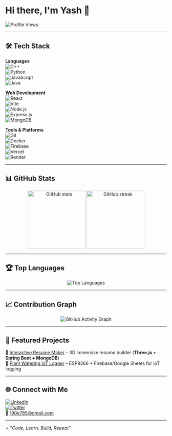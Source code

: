 # Hi there, I'm Yash 👋  

![Profile Views](https://komarev.com/ghpvc/?username=190-785&label=Profile%20Views&color=blue&style=flat)  


---

## 🛠️ Tech Stack  

**Languages**  
![C++](https://img.shields.io/badge/C++-00599C?style=for-the-badge&logo=cplusplus&logoColor=white)  
![Python](https://img.shields.io/badge/Python-3776AB?style=for-the-badge&logo=python&logoColor=white)  
![JavaScript](https://img.shields.io/badge/JavaScript-FFD43B?style=for-the-badge&logo=javascript&logoColor=black)  
![Java](https://img.shields.io/badge/Java-ED8B00?style=for-the-badge&logo=java&logoColor=white)  

**Web Development**  
![React](https://img.shields.io/badge/React-20232A?style=for-the-badge&logo=react&logoColor=61DAFB)  
![Vite](https://img.shields.io/badge/Vite-646CFF?style=for-the-badge&logo=vite&logoColor=white)  
![Node.js](https://img.shields.io/badge/Node.js-339933?style=for-the-badge&logo=nodedotjs&logoColor=white)  
![Express.js](https://img.shields.io/badge/Express.js-000000?style=for-the-badge&logo=express&logoColor=white)  
![MongoDB](https://img.shields.io/badge/MongoDB-4EA94B?style=for-the-badge&logo=mongodb&logoColor=white)  

**Tools & Platforms**  
![Git](https://img.shields.io/badge/Git-F05032?style=for-the-badge&logo=git&logoColor=white)  
![Docker](https://img.shields.io/badge/Docker-2496ED?style=for-the-badge&logo=docker&logoColor=white)  
![Firebase](https://img.shields.io/badge/Firebase-FFCA28?style=for-the-badge&logo=firebase&logoColor=black)  
![Vercel](https://img.shields.io/badge/Vercel-000000?style=for-the-badge&logo=vercel&logoColor=white)  
![Render](https://img.shields.io/badge/Render-46E3B7?style=for-the-badge&logo=render&logoColor=white)  

---

## 📊 GitHub Stats  

<p align="center">
  <img src="https://github-readme-stats.vercel.app/api?username=190-785&show_icons=true&theme=radical" alt="GitHub stats" height="180em"/>
  <img src="https://github-readme-streak-stats.herokuapp.com/?user=190-785&theme=radical" alt="GitHub streak" height="180em"/>
</p>

---

## 🏆 Top Languages  

<p align="center">
  <img src="https://github-readme-stats.vercel.app/api/top-langs/?username=190-785&layout=compact&theme=radical" alt="Top Languages"/>
</p>

---

## 📈 Contribution Graph  

<p align="center">
  <img src="https://github-readme-activity-graph.vercel.app/graph?username=190-785&theme=react-dark&hide_border=true" alt="GitHub Activity Graph"/>
</p>

---

## 📌 Featured Projects  

🔗 [Interactive Resume Maker](https://github.com/190-785/Interactive-Resume-Maker) – 3D immersive resume builder (**Three.js + Spring Boot + MongoDB**)  
🔗 [Plant Watering IoT Logger](https://github.com/190-785/Plant_Watering_System) – ESP8266 + Firebase/Google Sheets for IoT logging  

---

## 🌐 Connect with Me  
[![LinkedIn](https://img.shields.io/badge/LinkedIn-0077B5?style=for-the-badge&logo=linkedin&logoColor=white)](https://in.linkedin.com/in/yash-agarwal-190e785)  
[![Twitter](https://img.shields.io/badge/Twitter-1DA1F2?style=for-the-badge&logo=twitter&logoColor=white)](https://x.com/190_785)  
📧 190e785@gmail.com  

---

⭐️ *“Code, Learn, Build, Repeat”*  
